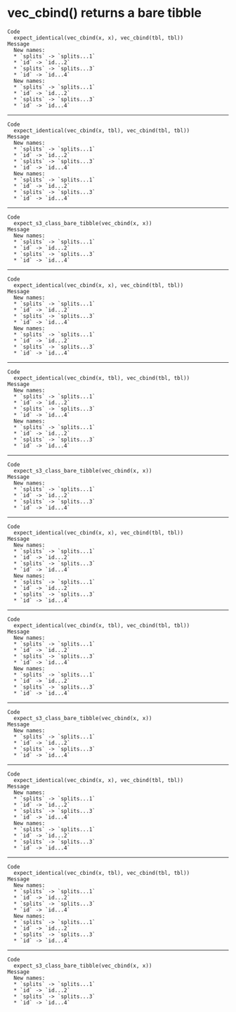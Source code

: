 # vec_cbind() returns a bare tibble

    Code
      expect_identical(vec_cbind(x, x), vec_cbind(tbl, tbl))
    Message
      New names:
      * `splits` -> `splits...1`
      * `id` -> `id...2`
      * `splits` -> `splits...3`
      * `id` -> `id...4`
      New names:
      * `splits` -> `splits...1`
      * `id` -> `id...2`
      * `splits` -> `splits...3`
      * `id` -> `id...4`

---

    Code
      expect_identical(vec_cbind(x, tbl), vec_cbind(tbl, tbl))
    Message
      New names:
      * `splits` -> `splits...1`
      * `id` -> `id...2`
      * `splits` -> `splits...3`
      * `id` -> `id...4`
      New names:
      * `splits` -> `splits...1`
      * `id` -> `id...2`
      * `splits` -> `splits...3`
      * `id` -> `id...4`

---

    Code
      expect_s3_class_bare_tibble(vec_cbind(x, x))
    Message
      New names:
      * `splits` -> `splits...1`
      * `id` -> `id...2`
      * `splits` -> `splits...3`
      * `id` -> `id...4`

---

    Code
      expect_identical(vec_cbind(x, x), vec_cbind(tbl, tbl))
    Message
      New names:
      * `splits` -> `splits...1`
      * `id` -> `id...2`
      * `splits` -> `splits...3`
      * `id` -> `id...4`
      New names:
      * `splits` -> `splits...1`
      * `id` -> `id...2`
      * `splits` -> `splits...3`
      * `id` -> `id...4`

---

    Code
      expect_identical(vec_cbind(x, tbl), vec_cbind(tbl, tbl))
    Message
      New names:
      * `splits` -> `splits...1`
      * `id` -> `id...2`
      * `splits` -> `splits...3`
      * `id` -> `id...4`
      New names:
      * `splits` -> `splits...1`
      * `id` -> `id...2`
      * `splits` -> `splits...3`
      * `id` -> `id...4`

---

    Code
      expect_s3_class_bare_tibble(vec_cbind(x, x))
    Message
      New names:
      * `splits` -> `splits...1`
      * `id` -> `id...2`
      * `splits` -> `splits...3`
      * `id` -> `id...4`

---

    Code
      expect_identical(vec_cbind(x, x), vec_cbind(tbl, tbl))
    Message
      New names:
      * `splits` -> `splits...1`
      * `id` -> `id...2`
      * `splits` -> `splits...3`
      * `id` -> `id...4`
      New names:
      * `splits` -> `splits...1`
      * `id` -> `id...2`
      * `splits` -> `splits...3`
      * `id` -> `id...4`

---

    Code
      expect_identical(vec_cbind(x, tbl), vec_cbind(tbl, tbl))
    Message
      New names:
      * `splits` -> `splits...1`
      * `id` -> `id...2`
      * `splits` -> `splits...3`
      * `id` -> `id...4`
      New names:
      * `splits` -> `splits...1`
      * `id` -> `id...2`
      * `splits` -> `splits...3`
      * `id` -> `id...4`

---

    Code
      expect_s3_class_bare_tibble(vec_cbind(x, x))
    Message
      New names:
      * `splits` -> `splits...1`
      * `id` -> `id...2`
      * `splits` -> `splits...3`
      * `id` -> `id...4`

---

    Code
      expect_identical(vec_cbind(x, x), vec_cbind(tbl, tbl))
    Message
      New names:
      * `splits` -> `splits...1`
      * `id` -> `id...2`
      * `splits` -> `splits...3`
      * `id` -> `id...4`
      New names:
      * `splits` -> `splits...1`
      * `id` -> `id...2`
      * `splits` -> `splits...3`
      * `id` -> `id...4`

---

    Code
      expect_identical(vec_cbind(x, tbl), vec_cbind(tbl, tbl))
    Message
      New names:
      * `splits` -> `splits...1`
      * `id` -> `id...2`
      * `splits` -> `splits...3`
      * `id` -> `id...4`
      New names:
      * `splits` -> `splits...1`
      * `id` -> `id...2`
      * `splits` -> `splits...3`
      * `id` -> `id...4`

---

    Code
      expect_s3_class_bare_tibble(vec_cbind(x, x))
    Message
      New names:
      * `splits` -> `splits...1`
      * `id` -> `id...2`
      * `splits` -> `splits...3`
      * `id` -> `id...4`

